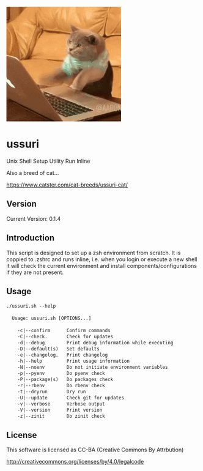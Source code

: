 ![alt tag](ussuri.gif)

ussuri
======

Unix Shell Setup Utility Run Inline

Also a breed of cat...

https://www.catster.com/cat-breeds/ussuri-cat/

Version
-------

Current Version: 0.1.4

Introduction
------------

This script is designed to set up a zsh environment from scratch.
It is coppied to .zshrc and runs inline, i.e. when you login or
execute a new shell it will check the current environment and
install components/configurations if they are not present.

Usage
-----

```
./ussuri.sh --help

  Usage: ussuri.sh [OPTIONS...]

    -c|--confirm      Confirm commands
    -C|--check.       Check for updates
    -d|--debug        Print debug information while executing
    -D|--default(s)   Set defaults
    -e|--changelog.   Print changelog
    -h|--help         Print usage information
    -N|--noenv        Do not initiate environment variables
    -p|--pyenv        Do pyenv check
    -P|--package(s)   Do packages check
    -r|--rbenv        Do rbenv check
    -t|--dryrun       Dry run
    -U|--update       Check git for updates
    -v|--verbose      Verbose output
    -V|--version      Print version
    -z|--zinit        Do zinit check
```

License
-------

This software is licensed as CC-BA (Creative Commons By Attrbution)

http://creativecommons.org/licenses/by/4.0/legalcode
